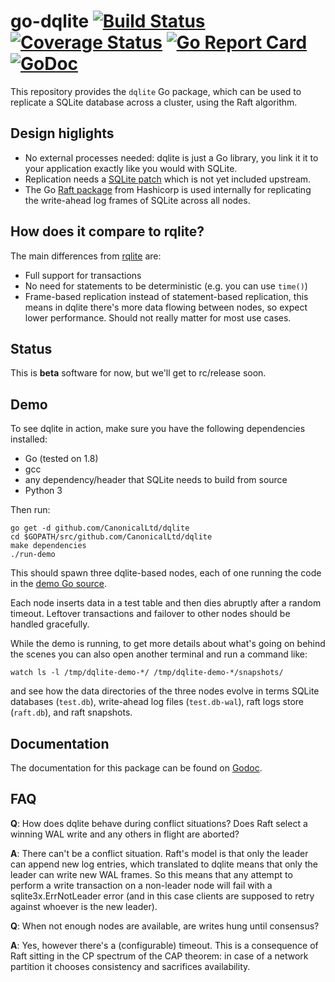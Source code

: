 go-dqlite [![Build Status](https://travis-ci.org/CanonicalLtd/go-dqlite.png)](https://travis-ci.org/CanonicalLtd/go-dqlite) [![Coverage Status](https://coveralls.io/repos/github/CanonicalLtd/go-dqlite/badge.svg?branch=master)](https://coveralls.io/github/CanonicalLtd/go-dqlite?branch=master) [![Go Report Card](https://goreportcard.com/badge/github.com/CanonicalLtd/go-dqlite)](https://goreportcard.com/report/github.com/CanonicalLtd/go-dqlite) [![GoDoc](https://godoc.org/github.com/CanonicalLtd/go-dqlite?status.svg)](https://godoc.org/github.com/CanonicalLtd/go-dqlite)
======

This repository provides the `dqlite` Go package, which can be used to
replicate a SQLite database across a cluster, using the Raft
algorithm.

Design higlights
----------------

* No external processes needed: dqlite is just a Go library, you link it
  it to your application exactly like you would with SQLite.
* Replication needs a [SQLite patch](https://github.com/CanonicalLtd/sqlite/commit/2a9aa8b056f37ae05f38835182a2856ffc95aee4)
  which is not yet included upstream.
* The Go [Raft package](https://github.com/hashicorp/raft) from Hashicorp
  is used internally for replicating the write-ahead log frames of SQLite
  across all nodes.

How does it compare to rqlite?
------------------------------

The main differences from [rqlite](https://github.com/rqlite/rqlite) are:

* Full support for transactions
* No need for statements to be deterministic (e.g. you can use ```time()```)
* Frame-based replication instead of statement-based replication, this
  means in dqlite there's more data flowing between nodes, so expect
  lower performance. Should not really matter for most use cases.

Status
------

This is **beta** software for now, but we'll get to rc/release soon.

Demo
----

To see dqlite in action, make sure you have the following dependencies
installed:

* Go (tested on 1.8)
* gcc
* any dependency/header that SQLite needs to build from source
* Python 3

Then run:

```
go get -d github.com/CanonicalLtd/dqlite
cd $GOPATH/src/github.com/CanonicalLtd/dqlite
make dependencies
./run-demo
```

This should spawn three dqlite-based nodes, each of one running the
code in the [demo Go source](testdata/demo.go).

Each node inserts data in a test table and then dies abruptly after a
random timeout. Leftover transactions and failover to other nodes
should be handled gracefully.

While the demo is running, to get more details about what's going on
behind the scenes you can also open another terminal and run a command
like:

```
watch ls -l /tmp/dqlite-demo-*/ /tmp/dqlite-demo-*/snapshots/
```

and see how the data directories of the three nodes evolve in terms
SQLite databases (```test.db```), write-ahead log files (```test.db-wal```),
raft logs store (```raft.db```), and raft snapshots.


Documentation
-------------

The documentation for this package can be found on [Godoc](http://godoc.org/github.com/CanonicalLtd/go-dqlite).

FAQ
---

**Q**: How does dqlite behave during conflict situations? Does Raft
select a winning WAL write and any others in flight are aborted?

**A**: There can't be a conflict situation. Raft's model is that
only the leader can append new log entries, which translated to dqlite
means that only the leader can write new WAL frames. So this means
that any attempt to perform a write transaction on a non-leader node
will fail with a sqlite3x.ErrNotLeader error (and in this case clients
are supposed to retry against whoever is the new leader).

**Q**: When not enough nodes are available, are writes hung until
consensus?

**A**: Yes, however there's a (configurable) timeout. This is a
consequence of Raft sitting in the CP spectrum of the CAP theorem: in
case of a network partition it chooses consistency and sacrifices
availability.
